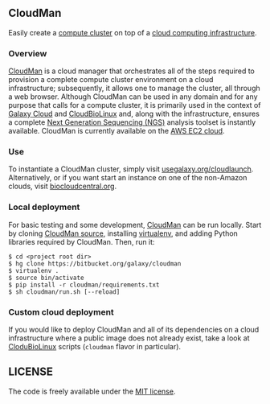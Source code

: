 ## CloudMan

Easily create a [compute cluster][9] on top of a [cloud computing infrastructure][11].

### Overview

[CloudMan][1] is a cloud manager that orchestrates all of the steps required
to provision a complete compute cluster environment on a cloud infrastructure;
subsequently, it allows one to manage the cluster, all through a web
browser. Although CloudMan can be used in any domain and for any purpose that
calls for a compute cluster, it is primarily used in the context of [Galaxy Cloud][4]
and [CloudBioLinux][5] and, along with the infrastructure, ensures a complete
[Next Generation Sequencing (NGS)][10] analysis toolset is instantly available.
CloudMan is currently available on the [AWS EC2 cloud][6].

### Use

To instantiate a CloudMan cluster, simply visit [usegalaxy.org/cloudlaunch][7].
Alternatively, or if you want start an instance on one of the non-Amazon clouds,
visit [biocloudcentral.org][12].

### Local deployment
For basic testing and some development, [CloudMan][1] can be run locally.
Start by cloning [CloudMan source][3], installing [virtualenv][2], and
adding Python libraries required by CloudMan. Then, run it:

    $ cd <project root dir>
    $ hg clone https://bitbucket.org/galaxy/cloudman
    $ virtualenv .
    $ source bin/activate
    $ pip install -r cloudman/requirements.txt
    $ sh cloudman/run.sh [--reload]

### Custom cloud deployment
If you would like to deploy CloudMan and all of its dependencies on a cloud
infrastructure where a public image does not already exist, take a look at
[CloduBioLinux][8] scripts (`cloudman` flavor in particular).

[1]: https://usecloudman.org/
[2]: https://github.com/pypa/virtualenv
[3]: https://bitbucket.org/galaxy/cloudman
[4]: http://www.nature.com/nbt/journal/v29/n11/full/nbt.2028.html
[5]: http://cloudbiolinux.org/
[6]: http://aws.amazon.com/ec2/
[7]: http://usegalaxy.org/cloudlaunch/
[8]: https://github.com/chapmanb/cloudbiolinux/tree/master/contrib/flavor/cloudman
[9]: http://en.wikipedia.org/wiki/Computer_cluster
[10]: http://en.wikipedia.org/wiki/DNA_sequencing
[11]: http://en.wikipedia.org/wiki/Cloud_computing
[12]: https://biocloudcentral.org/

## LICENSE

The code is freely available under the [MIT license][l1].

[l1]: http://www.opensource.org/licenses/mit-license.html

